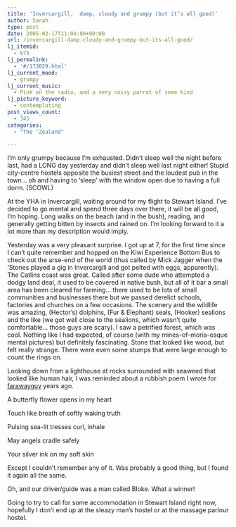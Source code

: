```yaml
---
title: 'Invercargill,  damp, cloudy and grumpy (but it’s all good)'
author: Sarah
type: post
date: 2005-02-17T11:04:00+00:00
url: /invercargill-damp-cloudy-and-grumpy-but-its-all-good/
lj_itemid:
  - 675
lj_permalink:
  - '#/173029.html'
lj_current_mood:
  - grumpy
lj_current_music:
  - Pink on the radio, and a very noisy parrot of some kind
lj_picture_keyword:
  - contemplating
post_views_count:
  - 345
categories:
  - "The 'Zealand"

---
```

I&#8217;m only grumpy because I&#8217;m exhausted. Didn&#8217;t sleep well the night before last, had a LONG day yesterday and didn&#8217;t sleep well last night either! Stupid city-centre hostels opposite the busiest street and the loudest pub in the town&#8230; oh and having to &#8216;sleep&#8217; with the window open due to having a full dorm. (SCOWL)
  
At the YHA in Invercargill, waiting around for my flight to Stewart Island. I&#8217;ve decided to go mental and spend three days over there, it will be all good, I&#8217;m hoping. Long walks on the beach (and in the bush), reading, and generally getting bitten by insects and rained on. I&#8217;m looking forward to it a lot more than my description would imply.
  
Yesterday was a very pleasant surprise. I got up at 7, for the first time since I can&#8217;t quite remember and hopped on the Kiwi Experience Bottom Bus to check out the arse-end of the world (thus called by Mick Jagger when the &#8216;Stones played a gig in Invercargill and got pelted with eggs, apparently). The Catlins coast was great. Called after some dude who attempted a dodgy land deal, it used to be covered in native bush, but all of it bar a small area has been cleared for farming&#8230; there used to be lots of small communities and businesses there but we passed derelict schools, factories and churches on a few occasions. The scenery and the wildlife was amazing, (Hector&#8217;s) dolphins, (Fur & Elephant) seals, (Hooker) sealions and the like (we got well close to the sealions, which wasn&#8217;t quite comfortable&#8230; those guys are scary). I saw a petrified forest, which was cool. Nothing like I had expected, of course (with my mines-of-moria-esque mental pictures) but definitely fascinating. Stone that looked like wood, but felt really strange. There were even some stumps that were large enough to count the rings on.
  
Looking down from a lighthouse at rocks surrounded with seaweed that looked like human hair, I was reminded about a rubbish poem I wrote for [farawayguy][1] years ago.
  
<!--more mawkish-->A butterfly flower opens in my heart


  
Touch like breath of softly waking truth
  
Pulsing sea-lit tresses curl, inhale
  
May angels cradle safely
  
Your silver ink on my soft skin
  
Except I couldn&#8217;t remember any of it. Was probably a good thing, but I found it again all the same.
  
Oh, and our driver/guide was a man called Bloke. What a winner!
  
Going to try to call for some accommodation in Stewart Island right now, hopefully I don&#8217;t end up at the sleazy man&#8217;s hostel or at the massage parlour hostel.

 [1]: http://www.magpieindustries.org